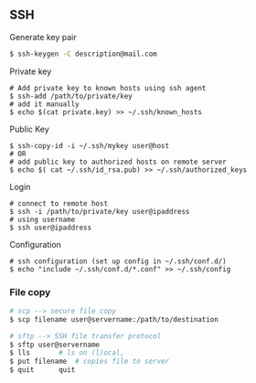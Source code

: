 ## SSH
Generate key pair
```bash
$ ssh-keygen -C description@mail.com
```
Private key
```
# Add private key to known hosts using ssh agent
$ ssh-add /path/to/private/key
# add it manually
$ echo $(cat private.key) >> ~/.ssh/known_hosts
```
Public Key
```
$ ssh-copy-id -i ~/.ssh/mykey user@host
# OR
# add public key to authorized hosts on remote server
$ echo $( cat ~/.ssh/id_rsa.pub) >> ~/.ssh/authorized_keys
```
Login
```
# connect to remote host
$ ssh -i /path/to/private/key user@ipaddress
# using username
$ ssh user@ipaddress
```
Configuration
```
# ssh configuration (set up config in ~/.ssh/conf.d/)
$ echo "include ~/.ssh/conf.d/*.conf" >> ~/.ssh/config
```
### File copy
```bash
# scp --> secure file copy
$ scp filename user@servername:/path/to/destination

# sftp --> SSH file transfer protocol
$ sftp user@servername
$ lls 		# ls on (l)ocal, 
$ put filename 	# copies file to server
$ quit		quit
```
